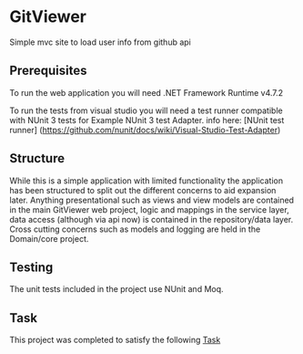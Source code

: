 # GitViewer
Simple mvc site to load user info from github api

## Prerequisites
To run the web application you will need .NET Framework Runtime v4.7.2 

To run the tests from visual studio you will need a test runner compatible with NUnit 3 tests for Example NUnit 3 test Adapter. info here: [NUnit test runner] (https://github.com/nunit/docs/wiki/Visual-Studio-Test-Adapter)

## Structure
While this is a simple application with limited functionality the application has been structured to split out the different concerns to aid expansion later. Anything presentational such as views and view models are contained in the main GitViewer web project, logic and mappings in the service layer, data access (although via api now) is contained in the repository/data layer. Cross cutting concerns such as models and logging are held in the Domain/core project.

## Testing
The unit tests included in the project use NUnit and Moq. 

## Task
This project was completed to satisfy the following [Task](/task.md)
